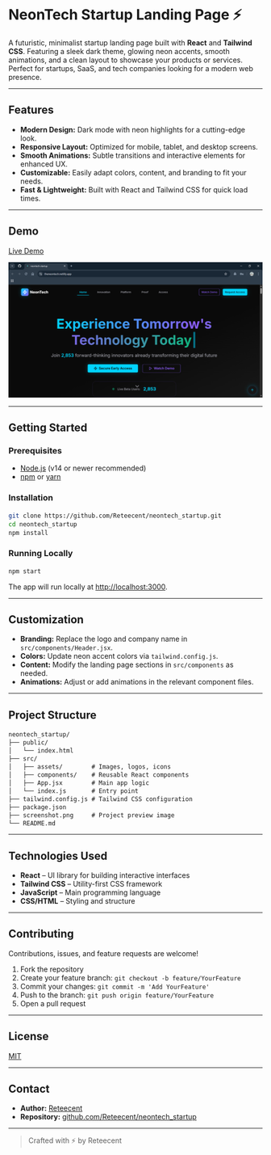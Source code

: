 # NeonTech Startup Landing Page ⚡

A futuristic, minimalist startup landing page built with **React** and **Tailwind CSS**. Featuring a sleek dark theme, glowing neon accents, smooth animations, and a clean layout to showcase your products or services. Perfect for startups, SaaS, and tech companies looking for a modern web presence.

---

## Features

- **Modern Design:** Dark mode with neon highlights for a cutting-edge look.
- **Responsive Layout:** Optimized for mobile, tablet, and desktop screens.
- **Smooth Animations:** Subtle transitions and interactive elements for enhanced UX.
- **Customizable:** Easily adapt colors, content, and branding to fit your needs.
- **Fast & Lightweight:** Built with React and Tailwind CSS for quick load times.

---

## Demo

[Live Demo](https://theneontech.netlify.app/)

![NeonTech Startup Screenshot](./screenshot.png)

---

## Getting Started

### Prerequisites

- [Node.js](https://nodejs.org/) (v14 or newer recommended)
- [npm](https://www.npmjs.com/) or [yarn](https://yarnpkg.com/)

### Installation

```bash
git clone https://github.com/Reteecent/neontech_startup.git
cd neontech_startup
npm install
```

### Running Locally

```bash
npm start
```

The app will run locally at [http://localhost:3000](http://localhost:3000).

---

## Customization

- **Branding:** Replace the logo and company name in `src/components/Header.jsx`.
- **Colors:** Update neon accent colors via `tailwind.config.js`.
- **Content:** Modify the landing page sections in `src/components` as needed.
- **Animations:** Adjust or add animations in the relevant component files.

---

## Project Structure

```
neontech_startup/
├── public/
│   └── index.html
├── src/
│   ├── assets/        # Images, logos, icons
│   ├── components/    # Reusable React components
│   ├── App.jsx        # Main app logic
│   └── index.js       # Entry point
├── tailwind.config.js # Tailwind CSS configuration
├── package.json
├── screenshot.png     # Project preview image
└── README.md
```

---

## Technologies Used

- **React** – UI library for building interactive interfaces
- **Tailwind CSS** – Utility-first CSS framework
- **JavaScript** – Main programming language
- **CSS/HTML** – Styling and structure

---

## Contributing

Contributions, issues, and feature requests are welcome!

1. Fork the repository
2. Create your feature branch: `git checkout -b feature/YourFeature`
3. Commit your changes: `git commit -m 'Add YourFeature'`
4. Push to the branch: `git push origin feature/YourFeature`
5. Open a pull request

---

## License

[MIT](LICENSE)

---

## Contact

- **Author:** [Reteecent](https://github.com/Reteecent)
- **Repository:** [github.com/Reteecent/neontech_startup](https://github.com/Reteecent/neontech_startup)

---

> Crafted with ⚡ by Reteecent
````
